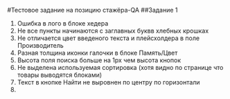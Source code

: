 #Тестовое задание на позицию стажёра-QA
##Задание 1
1. Ошибка в лого в блоке хедера
2. Не все пункты начинаются с заглавных буквв хлебных крошках
3. Не отличается цвет введеного текста и плейсхолдера в поле Производитель
4. Разная толщина иконки галочки в блоке Память/Цвет
5. Высота поля поиска больше на 1px чем высота кнопок
6. Не выделена используемая сортировка (хотя видно по странице что товары выводятся блоками)
7. Текст в кнопке Найти не выровнен по центру по горизонтали
8. 
